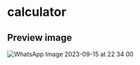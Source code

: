 # calculator
## Preview image
![WhatsApp Image 2023-09-15 at 22 34 00](https://github.com/Rupanshi27/calculator/assets/125869967/6a49e444-7717-4fbe-ac83-2a0cc34dcf9d)
